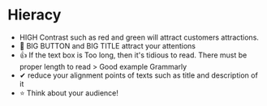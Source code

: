 # Hieracy
+ HIGH Contrast such as red and green will attract customers attractions.
+ 👀 BIG BUTTON and BIG TITLE attract your attentions
+ 👍 If the text box is Too long, then it's tidious to read. There must be proper length to read > Good example Grammarly
+ ✔ reduce your alignment points of texts such as title and description of it
+ ⭐ Think about your audience!
